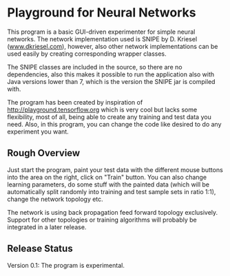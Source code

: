 # Playground for Neural Networks

This program is a basic GUI-driven experimenter for simple neural networks. The network implementation used is SNIPE by D. Kriesel (www.dkriesel.com), however, also other network implementations can be used easily by creating corresponding wrapper classes.

The SNIPE classes are included in the source, so there are no dependencies, also this makes it possible to run the application also with Java versions lower than 7, which is the version the SNIPE jar is compiled with.

The program has been created by inspiration of http://playground.tensorflow.org which is very cool but lacks some flexibility, most of all, being able to create any training and test data you need. Also, in this program, you can change the code like desired to do any experiment you want.

## Rough Overview

Just start the program, paint your test data with the different mouse buttons into the area on the right, click on "Train" button. You can also change learning parameters, do some stuff with the painted data (which will be automatically split randomly into training and test sample sets in ratio 1:1), change the network topology etc.

The network is using back propagation feed forward topology exclusively. Support for other topologies or training algorithms will probably be integrated in a later release.  

## Release Status

Version 0.1: The program is experimental.   
